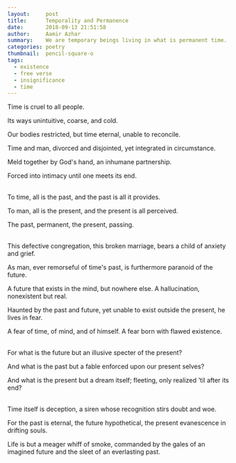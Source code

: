```yaml
---
layout:     post
title:      Temporality and Permanence
date:       2018-09-13 21:51:58
author:     Aamir Azhar
summary:    We are temporary beings living in what is permanent time.
categories: poetry
thumbnail:  pencil-square-o
tags:
  - existence
  - free verse
  - insignificance
  - time
---
```

Time is cruel to all people.

Its ways unintuitive, coarse, and cold.

Our bodies restricted, but time eternal, unable to reconcile.

Time and man, divorced and disjointed, yet integrated in circumstance.

Meld together by God's hand, an inhumane partnership.

Forced into intimacy until one meets its end.

<br>
To time, all is the past, and the past is all it provides.

To man, all is the present, and the present is all perceived.

The past, permanent, the present, passing.

<br>
This defective congregation, this broken marriage, bears a child of anxiety and grief.

As man, ever remorseful of time's past, is furthermore paranoid of the future.

A future that exists in the mind, but nowhere else. A hallucination, nonexistent but real.

Haunted by the past and future, yet unable to exist outside the present, he lives in fear.

A fear of time, of mind, and of himself. A fear born with flawed existence.

<br>
For what is the future but an illusive specter of the present?

And what is the past but a fable enforced upon our present selves?

And what is the present but a dream itself; fleeting, only realized 'til after its end?

<br>
Time itself is deception, a siren whose recognition stirs doubt and woe.

For the past is eternal, the future hypothetical, the present evanescence in drifting souls.

Life is but a meager whiff of smoke, commanded by the gales of an imagined future and the sleet of an everlasting past.
